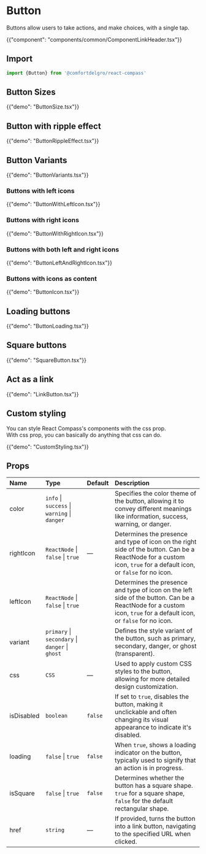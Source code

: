 # Button

<p class="description">Buttons allow users to take actions, and make choices, with a single tap.</p>

{{"component": "components/common/ComponentLinkHeader.tsx"}}

## Import

```js
import {Button} from '@comfortdelgro/react-compass'
```

## Button Sizes

{{"demo": "ButtonSize.tsx"}}

## Button with ripple effect

{{"demo": "ButtonRippleEffect.tsx"}}

## Button Variants

{{"demo": "ButtonVariants.tsx"}}

### Buttons with left icons

{{"demo": "ButtonWithLeftIcon.tsx"}}

### Buttons with right icons

{{"demo": "ButtonWithRightIcon.tsx"}}

### Buttons with both left and right icons

{{"demo": "ButtonLeftAndRightIcon.tsx"}}

### Buttons with icons as content

{{"demo": "ButtonIcon.tsx"}}

## Loading buttons

{{"demo": "ButtonLoading.tsx"}}

## Square buttons

{{"demo": "SquareButton.tsx"}}

## Act as a link

{{"demo": "LinkButton.tsx"}}

## Custom styling

You can style React Compass's components with the css prop. <br/>
With css prop, you can basically do anything that css can do.

{{"demo": "CustomStyling.tsx"}}

## Props

| Name       | Type                                            | Default | Description                                                                                                                                                        |
| :--------- | :---------------------------------------------- | :------ | :----------------------------------------------------------------------------------------------------------------------------------------------------------------- |
| color      | `info` \| `success` \| `warning` \| `danger`    |         | Specifies the color theme of the button, allowing it to convey different meanings like information, success, warning, or danger.                                   |
| rightIcon  | `ReactNode` \| `false` \| `true`                | —       | Determines the presence and type of icon on the right side of the button. Can be a ReactNode for a custom icon, `true` for a default icon, or `false` for no icon. |
| leftIcon   | `ReactNode` \| `false` \| `true`                |         | Determines the presence and type of icon on the left side of the button. Can be a ReactNode for a custom icon, `true` for a default icon, or `false` for no icon.  |
| variant    | `primary` \| `secondary` \| `danger` \| `ghost` |         | Defines the style variant of the button, such as primary, secondary, danger, or ghost (transparent).                                                               |
| css        | `CSS`                                           | —       | Used to apply custom CSS styles to the button, allowing for more detailed design customization.                                                                    |
| isDisabled | `boolean`                                       | `false` | If set to `true`, disables the button, making it unclickable and often changing its visual appearance to indicate it's disabled.                                   |
| loading    | `false` \| `true`                               | `false` | When `true`, shows a loading indicator on the button, typically used to signify that an action is in progress.                                                     |
| isSquare   | `false` \| `true`                               | `false` | Determines whether the button has a square shape. `true` for a square shape, `false` for the default rectangular shape.                                            |
| href       | `string`                                        | —       | If provided, turns the button into a link button, navigating to the specified URL when clicked.                                                                    |
